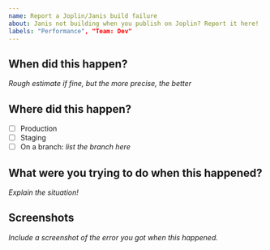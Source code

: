 ```yaml
---
name: Report a Joplin/Janis build failure
about: Janis not building when you publish on Joplin? Report it here!
labels: "Performance", "Team: Dev"
---
```


## When did this happen?
*Rough estimate if fine, but the more precise, the better*

## Where did this happen?
- [ ] Production
- [ ] Staging
- [ ] On a branch: *list the branch here*

## What were you trying to do when this happened?
*Explain the situation!*

## Screenshots
*Include a screenshot of the error you got when this happened.*
